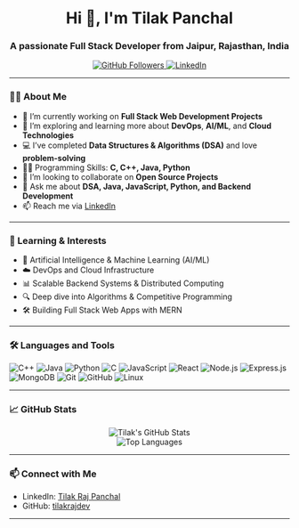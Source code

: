 <h1 align="center">Hi 👋, I'm Tilak Panchal</h1>
<h3 align="center">A passionate Full Stack Developer from Jaipur, Rajasthan, India</h3>

<p align="center">
  <a href="https://github.com/tilakrajdev">
    <img src="https://img.shields.io/github/followers/tilakrajdev?label=Follow&style=social" alt="GitHub Followers">
  </a>
  <a href="https://www.linkedin.com/in/tilak-raj-panchal-13360a250/">
    <img src="https://img.shields.io/badge/LinkedIn-Connect-blue?style=social&logo=linkedin" alt="LinkedIn">
  </a>
</p>

---

### 👨‍💻 About Me

- 🔭 I’m currently working on **Full Stack Web Development Projects**
- 🌱 I’m exploring and learning more about **DevOps**, **AI/ML**, and **Cloud Technologies**
- 💻 I’ve completed **Data Structures & Algorithms (DSA)** and love **problem-solving**
- 👨‍💻 Programming Skills: **C, C++, Java, Python**
- 👯 I’m looking to collaborate on **Open Source Projects**
- 💬 Ask me about **DSA, Java, JavaScript, Python, and Backend Development**
- 📫 Reach me via [LinkedIn](https://www.linkedin.com/in/tilak-raj-panchal-13360a250/)

---

### 🧠 Learning & Interests

- 🤖 Artificial Intelligence & Machine Learning (AI/ML)
- ☁️ DevOps and Cloud Infrastructure
- 📊 Scalable Backend Systems & Distributed Computing
- 🔍 Deep dive into Algorithms & Competitive Programming
- 🛠️ Building Full Stack Web Apps with MERN

---

### 🛠️ Languages and Tools

<p align="left">
  <img src="https://img.shields.io/badge/C++-00599C?style=for-the-badge&logo=c%2B%2B&logoColor=white" alt="C++">
  <img src="https://img.shields.io/badge/Java-ED8B00?style=for-the-badge&logo=java&logoColor=white" alt="Java">
  <img src="https://img.shields.io/badge/Python-3776AB?style=for-the-badge&logo=python&logoColor=white" alt="Python">
  <img src="https://img.shields.io/badge/C-00599C?style=for-the-badge&logo=c&logoColor=white" alt="C">
  <img src="https://img.shields.io/badge/JavaScript-F7DF1E?style=for-the-badge&logo=javascript&logoColor=black" alt="JavaScript">
  <img src="https://img.shields.io/badge/React-20232A?style=for-the-badge&logo=react&logoColor=61DAFB" alt="React">
  <img src="https://img.shields.io/badge/Node.js-339933?style=for-the-badge&logo=nodedotjs&logoColor=white" alt="Node.js">
  <img src="https://img.shields.io/badge/Express.js-404D59?style=for-the-badge" alt="Express.js">
  <img src="https://img.shields.io/badge/MongoDB-4EA94B?style=for-the-badge&logo=mongodb&logoColor=white" alt="MongoDB">
  <img src="https://img.shields.io/badge/Git-F05032?style=for-the-badge&logo=git&logoColor=white" alt="Git">
  <img src="https://img.shields.io/badge/GitHub-181717?style=for-the-badge&logo=github&logoColor=white" alt="GitHub">
  <img src="https://img.shields.io/badge/Linux-FCC624?style=for-the-badge&logo=linux&logoColor=black" alt="Linux">
</p>

---

### 📈 GitHub Stats

<p align="center">
  <img src="https://github-readme-stats.vercel.app/api?username=tilakrajdev&show_icons=true&theme=radical" alt="Tilak's GitHub Stats">
  <br/>
  <img src="https://github-readme-stats.vercel.app/api/top-langs/?username=tilakrajdev&layout=compact&theme=radical" alt="Top Languages">
</p>

---

### 📫 Connect with Me

- LinkedIn: [Tilak Raj Panchal](https://www.linkedin.com/in/tilak-raj-panchal-13360a250/)
- GitHub: [tilakrajdev](https://github.com/tilakrajdev)

---
